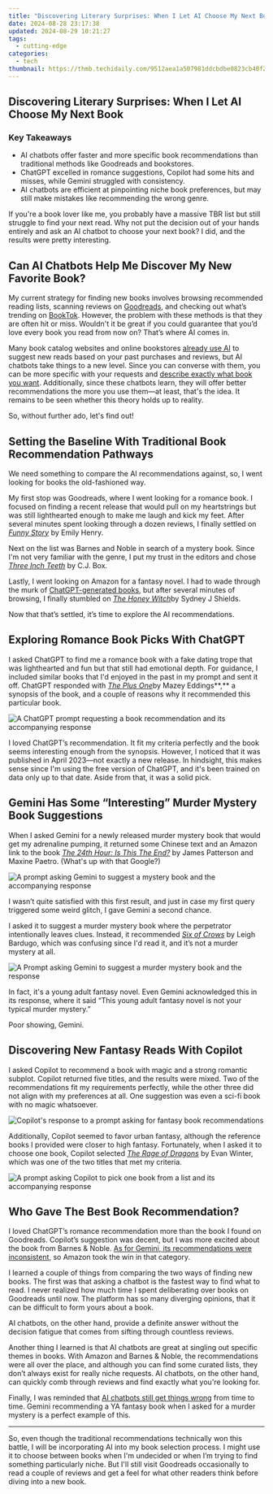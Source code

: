 ```yaml
---
title: "Discovering Literary Surprises: When I Let AI Choose My Next Book"
date: 2024-08-28 23:17:38
updated: 2024-08-29 10:21:27
tags:
  - cutting-edge
categories:
  - tech
thumbnail: https://thmb.techidaily.com/9512aea1a507981ddcbdbe0823cb40f28338d2e0f0685c6e003300aac2dc1534.jpg
---
```


## Discovering Literary Surprises: When I Let AI Choose My Next Book

### Key Takeaways

* AI chatbots offer faster and more specific book recommendations than traditional methods like Goodreads and bookstores.
* ChatGPT excelled in romance suggestions, Copilot had some hits and misses, while Gemini struggled with consistency.
* AI chatbots are efficient at pinpointing niche book preferences, but may still make mistakes like recommending the wrong genre.

 If you're a book lover like me, you probably have a massive TBR list but still struggle to find your next read. Why not put the decision out of your hands entirely and ask an AI chatbot to choose your next book? I did, and the results were pretty interesting.

##  Can AI Chatbots Help Me Discover My New Favorite Book?

 My current strategy for finding new books involves browsing recommended reading lists, scanning reviews on [Goodreads](https://www.goodreads.com/), and checking out what’s trending on [BookTok](https://www.tiktok.com/tag/BookTok). However, the problem with these methods is that they are often hit or miss. Wouldn't it be great if you could guarantee that you’d love every book you read from now on? That’s where AI comes in.

 Many book catalog websites and online bookstores [already use AI](https://buynow-info.techidaily.com/the-best-google-wireless-nest-doorbell-battery-version-on-the-market-expert-review/) to suggest new reads based on your past purchases and reviews, but AI chatbots take things to a new level. Since you can converse with them, you can be more specific with your requests and [describe exactly what book you want](https://blog-min.techidaily.com/how-to-restore-missing-pictures-files-from-infinix-hot-40-by-fonelab-android-recover-pictures/). Additionally, since these chatbots learn, they will offer better recommendations the more you use them—at least, that's the idea. It remains to be seen whether this theory holds up to reality.

 So, without further ado, let's find out!

##  Setting the Baseline With Traditional Book Recommendation Pathways

 We need something to compare the AI recommendations against, so, I went looking for books the old-fashioned way.

 My first stop was Goodreads, where I went looking for a romance book. I focused on finding a recent release that would pull on my heartstrings but was still lighthearted enough to make me laugh and kick my feet. After several minutes spent looking through a dozen reviews, I finally settled on _[Funny Stor](https://www.amazon.com/Funny-Story-Emily-Henry/dp/0593441281?tag=hotoge-20&ascsubtag=UUhtgUeUpU2003288&asc%5Frefurl=https%3A%2F%2Fwww.howtogeek.com%2Fi-asked-ai-to-pick-my-next-read-heres-how-it-went%2F&asc%5Fcampaign=Evergreen)[y](http://www.amazon.com/Funny-Story-Emily-Henry/dp/0593441281?tag=hotoge-20&ascsubtag=UUhtgUeUpU2003288&asc%5Frefurl=https%3A%2F%2Fwww.howtogeek.com%2Fi-asked-ai-to-pick-my-next-read-heres-how-it-went%2F&asc%5Fcampaign=Evergreen)_ by Emily Henry.

 Next on the list was Barnes and Noble in search of a mystery book. Since I'm not very familiar with the genre, I put my trust in the editors and chose [_Three Inch Teeth_](http://www.amazon.com/Three-Inch-Teeth-Joe-Pickett-Novel/dp/0593331346?tag=hotoge-20&ascsubtag=UUhtgUeUpU2003288&asc%5Frefurl=https%3A%2F%2Fwww.howtogeek.com%2Fi-asked-ai-to-pick-my-next-read-heres-how-it-went%2F&asc%5Fcampaign=Evergreen) by C.J. Box.

 Lastly, I went looking on Amazon for a fantasy novel. I had to wade through the murk of [ChatGPT-generated books](https://bypass-frp.techidaily.com/a-quick-guide-to-honor-90-gt-frp-bypass-instantly-by-drfone-android/), but after several minutes of browsing, I finally stumbled on [_The Honey Witch_](https://www.amazon.com/Honey-Witch-Sydney-J-Shields/dp/0316568864?tag=hotoge-20&ascsubtag=UUhtgUeUpU2003288&asc%5Frefurl=https%3A%2F%2Fwww.howtogeek.com%2Fi-asked-ai-to-pick-my-next-read-heres-how-it-went%2F&asc%5Fcampaign=Evergreen)by Sydney J Shields.

 Now that that’s settled, it’s time to explore the AI recommendations.

##  Exploring Romance Book Picks With ChatGPT

 I asked ChatGPT to find me a romance book with a fake dating trope that was lighthearted and fun but that still had emotional depth. For guidance, I included similar books that I'd enjoyed in the past in my prompt and sent it off. ChatGPT responded with [_The Plus One_](https://www.amazon.com/Plus-One-Novel-Mazey-Eddings-ebook/dp/B09Y45P45Z?tag=hotoge-20&ascsubtag=UUhtgUeUpU2003288&asc%5Frefurl=https%3A%2F%2Fwww.howtogeek.com%2Fi-asked-ai-to-pick-my-next-read-heres-how-it-went%2F&asc%5Fcampaign=Evergreen)by Mazey Eddings**,** a synopsis of the book, and a couple of reasons why it recommended this particular book.

![A ChatGPT prompt requesting a book recommendation and its accompanying response](https://static1.howtogeekimages.com/wordpress/wp-content/uploads/2024/05/2024-05-23_13h36_32.png) 

 I loved ChatGPT’s recommendation. It fit my criteria perfectly and the book seems interesting enough from the synopsis. However, I noticed that it was published in April 2023—not exactly a new release. In hindsight, this makes sense since I'm using the free version of ChatGPT, and it's been trained on data only up to that date. Aside from that, it was a solid pick.

##  Gemini Has Some “Interesting” Murder Mystery Book Suggestions

 When I asked Gemini for a newly released murder mystery book that would get my adrenaline pumping, it returned some Chinese text and an Amazon link to the book [_The 24th Hour: Is This The End?_](https://www.amazon.com/24th-Hour-Womens-Murder-Thriller/dp/0316403083?tag=hotoge-20&ascsubtag=UUhtgUeUpU2003288&asc%5Frefurl=https%3A%2F%2Fwww.howtogeek.com%2Fi-asked-ai-to-pick-my-next-read-heres-how-it-went%2F&asc%5Fcampaign=Evergreen) by James Patterson and Maxine Paetro. (What's up with that Google?)

![A prompt asking Gemini to suggest a mystery book and the accompanying response](https://static1.howtogeekimages.com/wordpress/wp-content/uploads/2024/05/2024-05-22_19h02_23.png) 

 I wasn’t quite satisfied with this first result, and just in case my first query triggered some weird glitch, I gave Gemini a second chance.

 I asked it to suggest a murder mystery book where the perpetrator intentionally leaves clues. Instead, it recommended [_Six of Crows_](https://www.amazon.com/Six-Crows-Leigh-Bardugo/dp/1627792120?tag=hotoge-20&ascsubtag=UUhtgUeUpU2003288&asc%5Frefurl=https%3A%2F%2Fwww.howtogeek.com%2Fi-asked-ai-to-pick-my-next-read-heres-how-it-went%2F&asc%5Fcampaign=Evergreen) by Leigh Bardugo, which was confusing since I'd read it, and it’s not a murder mystery at all. 

![A Prompt asking Gemini to suggest a murder mystery book and the response](https://static1.howtogeekimages.com/wordpress/wp-content/uploads/2024/05/2024-05-22_19h21_57.png) 

 In fact, it's a young adult fantasy novel. Even Gemini acknowledged this in its response, where it said “This young adult fantasy novel is not your typical murder mystery.”

 Poor showing, Gemini.

##  Discovering New Fantasy Reads With Copilot

 I asked Copilot to recommend a book with magic and a strong romantic subplot. Copilot returned five titles, and the results were mixed. Two of the recommendations fit my requirements perfectly, while the other three did not align with my preferences at all. One suggestion was even a sci-fi book with no magic whatsoever.

![Copilot's response to a prompt asking for fantasy book recommendations](https://static1.howtogeekimages.com/wordpress/wp-content/uploads/2024/05/2024-05-23_14h20_12.png) 

 Additionally, Copilot seemed to favor urban fantasy, although the reference books I provided were closer to high fantasy. Fortunately, when I asked it to choose one book, Copilot selected [_The Rage of Dragons_](https://www.amazon.com/Rage-Dragons-Burning-Book-ebook/dp/B07L2VKFP5?tag=hotoge-20&ascsubtag=UUhtgUeUpU2003288&asc%5Frefurl=https%3A%2F%2Fwww.howtogeek.com%2Fi-asked-ai-to-pick-my-next-read-heres-how-it-went%2F&asc%5Fcampaign=Evergreen) by Evan Winter, which was one of the two titles that met my criteria.

![A prompt asking Copilot to pick one book from a list and its accompanying response](https://static1.howtogeekimages.com/wordpress/wp-content/uploads/2024/05/2024-05-23_14h18_40-1.png) 

##  Who Gave The Best Book Recommendation?

 I loved ChatGPT’s romance recommendation more than the book I found on Goodreads. Copilot’s suggestion was decent, but I was more excited about the book from Barnes & Noble. [As for Gemini, its recommendations were inconsistent](https://on-screen-recording.techidaily.com/updated-the-easy-way-to-screen-record-your-ultimate-guide-on-mi-11/), so Amazon took the win in that category.

 I learned a couple of things from comparing the two ways of finding new books. The first was that asking a chatbot is the fastest way to find what to read. I never realized how much time I spent deliberating over books on Goodreads until now. The platform has so many diverging opinions, that it can be difficult to form yours about a book.

 AI chatbots, on the other hand, provide a definite answer without the decision fatigue that comes from sifting through countless reviews.

 Another thing I learned is that AI chatbots are great at singling out specific themes in books. With Amazon and Barnes & Noble, the recommendations were all over the place, and although you can find some curated lists, they don’t always exist for really niche requests. AI chatbots, on the other hand, can quickly comb through reviews and find exactly what you're looking for.

 Finally, I was reminded that [AI chatbots still get things wrong](https://audio-shaping.techidaily.com/strategies-for-minimizing-large-scale-video-and-audio-data/) from time to time. Gemini recommending a YA fantasy book when I asked for a murder mystery is a perfect example of this.

---

 So, even though the traditional recommendations technically won this battle, I will be incorporating AI into my book selection process. I might use it to choose between books when I'm undecided or when I’m trying to find something particularly niche. But I'll still visit Goodreads occasionally to read a couple of reviews and get a feel for what other readers think before diving into a new book.

<ins class="adsbygoogle"
     style="display:block"
     data-ad-format="autorelaxed"
     data-ad-client="ca-pub-7571918770474297"
     data-ad-slot="1223367746"></ins>



<ins class="adsbygoogle"
     style="display:block"
     data-ad-client="ca-pub-7571918770474297"
     data-ad-slot="8358498916"
     data-ad-format="auto"
     data-full-width-responsive="true"></ins>
